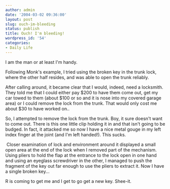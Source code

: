 ```yaml
---
author: admin
date: '2004-03-02 09:36:00'
layout: post
slug: ouch-im-bleeding
status: publish
title: Ouch! I'm bleeding!
wordpress_id: '54'
categories:
- Daily Life
---
```

I am the man or at least I'm handy.

Following Monk's example, I tried using the broken key in the trunk lock, where the other half resides, and was able to open the trunk reliably.

After calling around, it became clear that I would, indeed, need a locksmith. They told me that I could either pay $200 to have them come out, get my car towed to them (about $100 or so and it is nose into my covered garage area) or I could remove the lock from the trunk. That would only cost me about $30 to have worked on..

So, I attempted to remove the lock from the trunk. Boy, it sure doesn't want to come out. There is this one little clip holding it in and that isn't going to be budged. In fact, it attacked me so now I have a nice metal gouge in my left index finger at the joint (and I'm left handed!). This sucks.

&nbsp;Closer examination of lock and environment around it displayed a small open area at the end of the lock when I removed part of the mechanism. Using pliers to hold the flap at the entrance to the lock open in one hand and using an eyeglass screwdriver in the other, I managed to push the fragment of the key out far enough to use the pliers to extract it. Now I have a single broken key...

R is coming to get me and I get to go get a new key. Shee-it.
